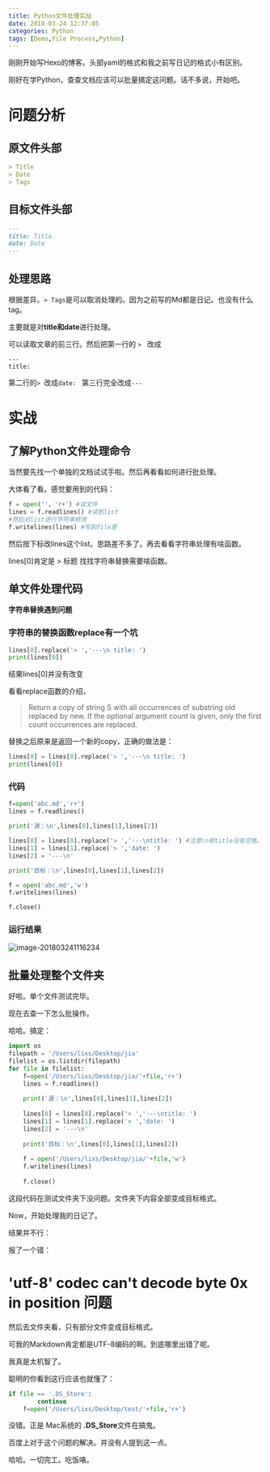 ```yaml
---
title: Python文件处理实战
date: 2018-03-24 12:37:05
categories: Python
tags: [Demo,File Process,Python]
---
```


刚刚开始写Hexo的博客。头部yaml的格式和我之前写日记的格式小有区别。

刚好在学Python，查查文档应该可以批量搞定这问题。话不多说，开始吧。

<!---more--->

# 问题分析

## 原文件头部

```markdown
> Title
> Date
> Tags
```

## 目标文件头部

```markdown
---
title: Title
date: Date
---
```

## 处理思路

根据差异。`> Tags`是可以取消处理的。因为之前写的Md都是日记。也没有什么tag。

主要就是对**title和date**进行处理。

可以读取文章的前三行。然后把第一行的 `> ` 改成

```
---
title:
```

第二行的`> `改成`date: `
第三行完全改成`---`

# 实战

## 了解Python文件处理命令

当然要先找一个单独的文档试试手啦。然后再看看如何进行批处理。

大体看了看。感觉要用到的代码：

```Python
f = open(''，'r+') #读文件
lines = f.readlines() #读到list
#然后对list进行字符串修改
f.writelines(lines) #写到file里
```

然后按下标改lines这个list。思路差不多了。再去看看字符串处理有啥函数。

lines[0]肯定是 > 标题 找找字符串替换需要啥函数。

## 单文件处理代码

**字符串替换遇到问题**

### 字符串的替换函数replace有一个坑
```python
lines[0].replace('> ','---\n title: ')
print(lines[0])
```
结果lines[0]并没有改变

看看replace函数的介绍，

> Return a copy of string S with all occurrences of substring old replaced by new.  If the optional argument count is given, only the first count occurrences are replaced.

替换之后原来是返回一个新的copy，正确的做法是：
```python
lines[0] = lines[0].replace('> ','---\n title: ')
print(lines[0])
```

### 代码

```python
f=open('abc.md','r+')
lines = f.readlines()

print('源：\n',lines[0],lines[1],lines[2])

lines[0] = lines[0].replace('> ','---\ntitle: ') #注意\n和title没有空格。
lines[1] = lines[1].replace('> ','date: ')
lines[2] = '---\n'

print('目标：\n',lines[0],lines[1],lines[2])

f = open('abc.md','w')
f.writelines(lines)

f.close()
```
### 运行结果
![image-201803241116234](http://p66eruxmw.bkt.clouddn.com/image-201803241116234.png)


## 批量处理整个文件夹

好啦。单个文件测试完毕。

现在去查一下怎么批操作。

哈哈。搞定：

```python
import os
filepath = '/Users/lixs/Desktop/jia'
filelist = os.listdir(filepath)
for file in filelist:
    f=open('/Users/lixs/Desktop/jia/'+file,'r+')
    lines = f.readlines()
    
    print('源：\n',lines[0],lines[1],lines[2])
    
    lines[0] = lines[0].replace('> ','---\ntitle: ')
    lines[1] = lines[1].replace('> ','date: ')
    lines[2] = '---\n'
    
    print('目标：\n',lines[0],lines[1],lines[2])
    
    f = open('/Users/lixs/Desktop/jia/'+file,'w')
    f.writelines(lines)
    
    f.close()
```

这段代码在测试文件夹下没问题。文件夹下内容全部变成目标格式。

Now，开始处理我的日记了。

结果并不行：

报了一个错：

# 'utf-8' codec can't decode byte 0x  in position  问题

然后去文件夹看，只有部分文件变成目标格式。

可我的Markdown肯定都是UTF-8编码的啊。到底哪里出错了呢。

我真是太机智了。

聪明的你看到这行应该也就懂了：

```python
if file == '.DS_Store':
        continue
    f=open('/Users/lixs/Desktop/test/'+file,'r+')
```



没错。正是 Mac系统的 **.DS_Store**文件在搞鬼。

百度上对于这个问题的解决。并没有人提到这一点。

哈哈。一切完工。吃饭咯。

